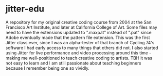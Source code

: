 # jitter-edu
A repository for my original creative coding course from 2004 at the San Francisco Art Institute, and later at California College of Art. Some files may need to have the extensions updated to ".maxpat" instead of ".pat" since Adobe eventually made that the pattern file extension. This was the first Jitter class ever, since I was an alpha-tester of that branch of Cycling 74's software I had early access to many things that others did not. I also started using Jitter for live performance and video processing around this time - making me well-positioned to teach creative coding to artists. TBH it was not easy to learn and I am still passionate about teaching beginners because I remember being one so vividly.
